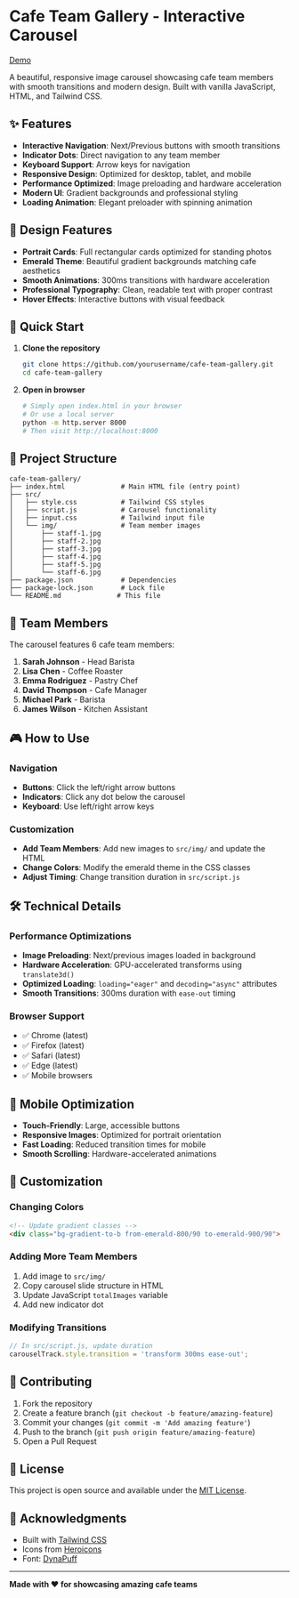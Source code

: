 # Cafe Team Gallery - Interactive Carousel

[Demo](https://samisalmon.github.io/cafe-team-gallery/)

A beautiful, responsive image carousel showcasing cafe team members with smooth transitions and modern design. Built with vanilla JavaScript, HTML, and Tailwind CSS.

## ✨ Features

- **Interactive Navigation**: Next/Previous buttons with smooth transitions
- **Indicator Dots**: Direct navigation to any team member
- **Keyboard Support**: Arrow keys for navigation
- **Responsive Design**: Optimized for desktop, tablet, and mobile
- **Performance Optimized**: Image preloading and hardware acceleration
- **Modern UI**: Gradient backgrounds and professional styling
- **Loading Animation**: Elegant preloader with spinning animation

## 🎨 Design Features

- **Portrait Cards**: Full rectangular cards optimized for standing photos
- **Emerald Theme**: Beautiful gradient backgrounds matching cafe aesthetics
- **Smooth Animations**: 300ms transitions with hardware acceleration
- **Professional Typography**: Clean, readable text with proper contrast
- **Hover Effects**: Interactive buttons with visual feedback

## 🚀 Quick Start

1. **Clone the repository**
   ```bash
   git clone https://github.com/yourusername/cafe-team-gallery.git
   cd cafe-team-gallery
   ```

2. **Open in browser**
   ```bash
   # Simply open index.html in your browser
   # Or use a local server
   python -m http.server 8000
   # Then visit http://localhost:8000
   ```

## 📁 Project Structure

```
cafe-team-gallery/
├── index.html              # Main HTML file (entry point)
├── src/
│   ├── style.css           # Tailwind CSS styles
│   ├── script.js           # Carousel functionality
│   ├── input.css           # Tailwind input file
│   └── img/                # Team member images
│       ├── staff-1.jpg
│       ├── staff-2.jpg
│       ├── staff-3.jpg
│       ├── staff-4.jpg
│       ├── staff-5.jpg
│       └── staff-6.jpg
├── package.json            # Dependencies
├── package-lock.json       # Lock file
└── README.md              # This file
```

## 🎯 Team Members

The carousel features 6 cafe team members:

1. **Sarah Johnson** - Head Barista
2. **Lisa Chen** - Coffee Roaster
3. **Emma Rodriguez** - Pastry Chef
4. **David Thompson** - Cafe Manager
5. **Michael Park** - Barista
6. **James Wilson** - Kitchen Assistant

## 🎮 How to Use

### Navigation
- **Buttons**: Click the left/right arrow buttons
- **Indicators**: Click any dot below the carousel
- **Keyboard**: Use left/right arrow keys

### Customization
- **Add Team Members**: Add new images to `src/img/` and update the HTML
- **Change Colors**: Modify the emerald theme in the CSS classes
- **Adjust Timing**: Change transition duration in `src/script.js`

## 🛠️ Technical Details

### Performance Optimizations
- **Image Preloading**: Next/previous images loaded in background
- **Hardware Acceleration**: GPU-accelerated transforms using `translate3d()`
- **Optimized Loading**: `loading="eager"` and `decoding="async"` attributes
- **Smooth Transitions**: 300ms duration with `ease-out` timing

### Browser Support
- ✅ Chrome (latest)
- ✅ Firefox (latest)
- ✅ Safari (latest)
- ✅ Edge (latest)
- ✅ Mobile browsers

## 📱 Mobile Optimization

- **Touch-Friendly**: Large, accessible buttons
- **Responsive Images**: Optimized for portrait orientation
- **Fast Loading**: Reduced transition times for mobile
- **Smooth Scrolling**: Hardware-accelerated animations

## 🎨 Customization

### Changing Colors
```html
<!-- Update gradient classes -->
<div class="bg-gradient-to-b from-emerald-800/90 to-emerald-900/90">
```

### Adding More Team Members
1. Add image to `src/img/`
2. Copy carousel slide structure in HTML
3. Update JavaScript `totalImages` variable
4. Add new indicator dot

### Modifying Transitions
```javascript
// In src/script.js, update duration
carouselTrack.style.transition = 'transform 300ms ease-out';
```

## 🤝 Contributing

1. Fork the repository
2. Create a feature branch (`git checkout -b feature/amazing-feature`)
3. Commit your changes (`git commit -m 'Add amazing feature'`)
4. Push to the branch (`git push origin feature/amazing-feature`)
5. Open a Pull Request

## 📄 License

This project is open source and available under the [MIT License](LICENSE).

## 🙏 Acknowledgments

- Built with [Tailwind CSS](https://tailwindcss.com/)
- Icons from [Heroicons](https://heroicons.com/)
- Font: [DynaPuff](https://fonts.google.com/specimen/DynaPuff)

---

**Made with ❤️ for showcasing amazing cafe teams** 
